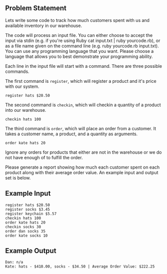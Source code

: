 ## Problem Statement

Lets write some code to track how much customers spent with us and available inventory in our warehouse.

The code will process an input file. You can either choose to accept the input via stdin (e.g. if you're using Ruby cat input.txt | ruby yourcode.rb), or as a file name given on the command line (e.g. ruby yourcode.rb input.txt). You can use any programming language that you want. Please choose a language that allows you to best demonstrate your programming ability.

Each line in the input file will start with a command. There are three possible commands.

The first command is `register`, which will register a product and it's price with our system.

`register hats $20.50`

The second command is `checkin`, which will checkin a quantity of a product into our warehouse.

`checkin hats 100`

The third command is `order`, which will place an order from a customer. It takes a customer name, a product, and a quantity as arguments.

`order kate hats 20`

Ignore any orders for products that either are not in the warehouse or we do not have enough of to fulfill the order.

Please generate a report showing how much each customer spent on each product along with their average order value. An example input and output set is below.

## Example Input

```
register hats $20.50
register socks $3.45
register keychain $5.57
checkin hats 100
order kate hats 20
checkin socks 30
order dan socks 35
order kate socks 10
```

## Example Output

```
Dan: n/a
Kate: hats - $410.00, socks - $34.50 | Average Order Value: $222.25
```

